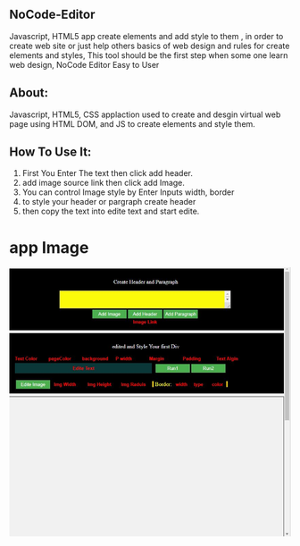 ## NoCode-Editor

Javascript, HTML5 app create elements and add style to them , in order to create web site or
just help others basics of web design and rules for create elements and styles, 
This tool should be the first step when some one learn web design, NoCode Editor Easy to User 


## About:
Javascript, HTML5, CSS applaction used to create and desgin virtual web page
using HTML DOM, and JS to create elements and style them.

## How To Use It:
1. First You Enter The text then click add header.
2. add image source link then click add Image.
3. You can control Image style by Enter Inputs width, border
4. to style your header or pargraph create header 
5. then copy the text into edite text and start edite.


# app Image
<img src="noCode.JPG" alt="noCode Editor">
